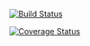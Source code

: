 [![Build Status](https://travis-ci.org/kenoseni/LMS.svg?branch=master)](https://travis-ci.org/kenoseni/LMS)

[![Coverage Status](https://coveralls.io/repos/github/kenoseni/LMS/badge.svg?branch=master)](https://coveralls.io/github/kenoseni/LMS?branch=master)